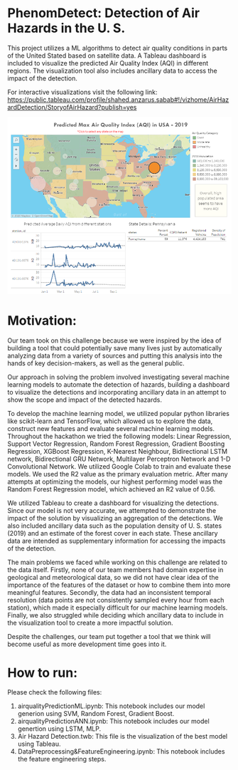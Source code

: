 # PhenomDetect: Detection of Air Hazards in the U. S.

This project utilizes a ML algorithms to detect air quality conditions in parts of the United Stated based on satellite data. A Tableau dashboard is included to visualize the predicted Air Quality Index (AQI) in different regions. The visualization tool also includes ancillary data to access the impact of the detection.

For interactive visualizations visit the following link:
https://public.tableau.com/profile/shahed.anzarus.sabab#!/vizhome/AirHazardDetection/StoryofAirHazard?publish=yes

![](dashboard.PNG?raw=true)

# Motivation:
Our team took on this challenge because we were inspired by the idea of building a tool that could potentially save many lives just by automatically analyzing data from a variety of sources and putting this analysis into the hands of key decision-makers, as well as the general public. 

Our approach in solving the problem involved investigating several machine learning models to automate the detection of hazards, building a dashboard to visualize the detections and incorporating ancillary data in an attempt to show the scope and impact of the detected hazards. 

To develop the machine learning model, we utilized popular python libraries like scikit-learn and TensorFlow, which allowed us to explore the data, construct new features and evaluate several machine learning models. Throughout the hackathon we tried the following models: Linear Regression, Support Vector Regression, Random Forest Regression, Gradient Boosting Regression, XGBoost Regression, K-Nearest Neighbour, Bidirectional LSTM network, Bidirectional GRU Network, Multilayer Perceptron Network and 1-D Convolutional Network. We utilized Google Colab to train and evaluate these models. We used the R2 value as the primary evaluation metric. After many attempts at optimizing the models, our highest performing model was the Random Forest Regression model, which achieved an R2 value of 0.56. 

We utilized Tableau to create a dashboard for visualizing the detections. Since our model is not very accurate, we attempted to demonstrate the impact of the solution by visualizing an aggregation of the detections. We also included ancillary data such as the population density of U. S. states (2019) and an estimate of the forest cover in each state. These ancillary data are intended as supplementary information for accessing the impacts of the detection. 

The main problems we faced while working on this challenge are related to the data itself. Firstly, none of our team members had domain expertise in geological and meteorological data, so we did not have clear idea of the importance of the features of the dataset or how to combine them into more meaningful features. Secondly, the data had an inconsistent temporal resolution (data points are not consistently sampled every hour from each station), which made it especially difficult for our machine learning models. Finally, we also struggled while deciding which ancillary data to include in the visualization tool to create a more impactful solution. 

Despite the challenges, our team put together a tool that we think will become useful as more development time goes into it.

# How to run:
Please check the following files:

1. airqualityPredictionML.ipynb: This notebook includes our model generion using SVM, Random Forest, Gradient Boost. <br>
2. airqualityPredictionANN.ipynb: This notebook includes our model genertion using LSTM, MLP. <br>
3. Air Hazard Detection.twb: This file is the visualization of the best model using Tableau. <br>
4. DataPreprocessing&FeatureEngineering.ipynb: This notebook includes the feature engineering steps. <br> 

